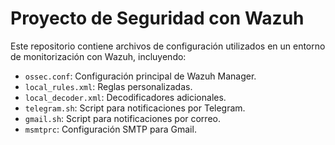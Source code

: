 # Proyecto de Seguridad con Wazuh

Este repositorio contiene archivos de configuración utilizados en un entorno de monitorización con Wazuh, incluyendo:

- `ossec.conf`: Configuración principal de Wazuh Manager.
- `local_rules.xml`: Reglas personalizadas.
- `local_decoder.xml`: Decodificadores adicionales.
- `telegram.sh`: Script para notificaciones por Telegram.
- `gmail.sh`: Script para notificaciones por correo.
- `msmtprc`: Configuración SMTP para Gmail.
